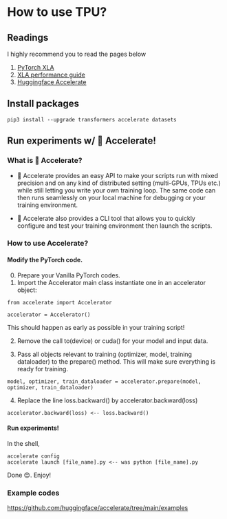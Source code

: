 # How to use TPU?
## Readings
I highly recommend you to read the pages below
1. [PyTorch XLA](https://github.com/pytorch/xla)
2. [XLA performance guide](https://github.com/pytorch/xla/blob/master/TROUBLESHOOTING.md)
3. [Huggingface Accelerate](https://huggingface.co/docs/accelerate/)

## Install packages
```
pip3 install --upgrade transformers accelerate datasets
```

## Run experiments w/ 🤗 Accelerate!
### What is 🤗 Accelerate?
+ 🤗 Accelerate provides an easy API to make your scripts run with mixed precision and on any kind of distributed setting (multi-GPUs, TPUs etc.) while still letting you write your own training loop. The same code can then runs seamlessly on your local machine for debugging or your training environment.

+ 🤗 Accelerate also provides a CLI tool that allows you to quickly configure and test your training environment then launch the scripts.

### How to use Accelerate?
#### Modify the PyTorch code.
0. Prepare your Vanilla PyTorch codes. 
1. Import the Accelerator main class instantiate one in an accelerator object:
```
from accelerate import Accelerator

accelerator = Accelerator()
```
This should happen as early as possible in your training script!

2. Remove the call to(device) or cuda() for your model and input data.

3. Pass all objects relevant to training (optimizer, model, training dataloader) to the prepare() method. This will make sure everything is ready for training.
```
model, optimizer, train_dataloader = accelerator.prepare(model, optimizer, train_dataloader)
```
4. Replace the line loss.backward() by accelerator.backward(loss)
```
accelerator.backward(loss) <-- loss.backward()
```
#### Run experiments!
In the shell,
```
accelerate config
accelerate launch [file_name].py <-- was python [file_name].py
```
Done 😊. Enjoy!

### Example codes
https://github.com/huggingface/accelerate/tree/main/examples
